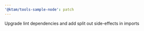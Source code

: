 ```yaml
---
'@ktam/tools-sample-node': patch
---
```


Upgrade lint dependencies and add split out side-effects in imports
